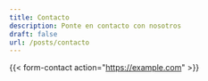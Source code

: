 ```yaml
---
title: Contacto
description: Ponte en contacto con nosotros
draft: false
url: /posts/contacto
---
```


{{< form-contact action="https://example.com" >}}